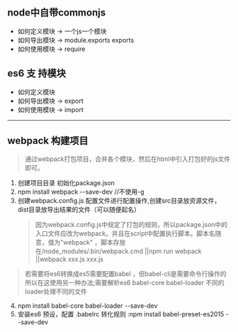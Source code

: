## node中自带commonjs
- 如何定义模块 -> 一个js一个模块
- 如何导出模块 -> module.exports exports
- 如何使用模块 -> require

## es6 支 持模块
- 如何定义模块
- 如何导出模块 -> export
- 如何使用模块 -> import

 ---
## webpack 构建项目
> 通过webpack打包项目，合并各个模块，然后在html中引入打包好的js文件即可。
>

1. 创建项目目录 初始化package.json
2. npm install webpack --save-dev //不使用-g
2. 创建webpack.config.js 配置文件进行配置操作,创建src目录放资源文件，dist目录放导出结果的文件（可以随便起名）
   > 因为webpack.config.js中规定了打包的规则，所以package.json中的入口文件应改为webpack。并且在script中配置执行脚本。脚本名随意，值为"webpack" ，脚本存放在/node_modules/.bin/webpack.cmd ||npm run webpack ||webpack xxx.js xxx.js

> 若需要将es6转换成es5需要配置babel ，但babel-cli是需要命令行操作的所以在这使用另一种办法;需要解析es6 babel-core babel-loader 不同的loader处理不同的文件

4. npm install babel-core babel-loader --save-dev
5. 安装es6 预设，配置 .babelrc 转化规则 :npm install babel-preset-es2015 --save-dev
